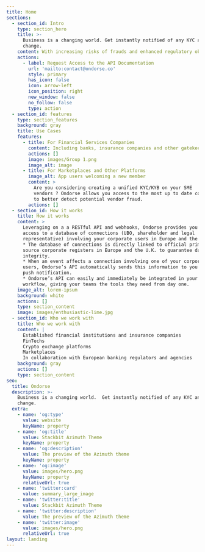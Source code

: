 ```yaml
---
title: Home
sections:
  - section_id: Intro
    type: section_hero
    title: >-
      Business is a changing world. Get instantly notified of any KYC and KYB
      change.
    content: With increasing risks of frauds and enhanced regulatory obligations, access to real time corporate information is key. Ondorse’s always up to date information coupled with an asset freeze screening tool helps financial services companies continuously monitor relevant KYC and KYB information and make compliance more effective.
    actions:
      - label: Request Access to the API Documentation
        url: 'mailto:contact@ondorse.co'
        style: primary
        has_icon: false
        icon: arrow-left
        icon_position: right
        new_window: false
        no_follow: false
        type: action
  - section_id: features
    type: section_features
    background: gray
    title: Use Cases
    features:
      - title: For Financial Services Companies
        content: Including banks, insurance companies and other gatekeepers such as FinTechs and crypto exchange platforms. Are you struggling with the manual and burdensome processes induced by the KYC refresh ? Ondorse automatically populates your back office tool with the most up to date company information on the corporate customers you are engaged with. Have you ever been up at night worrying about having shell companies amongst your corporate customers ? Ondorse continuously monitors events affecting the KYB of your users and pushes you notifications in case of important corporate information updates, such as a UBO, shareholder or legal representative change. Have you ever worried about being late on freezing the assets of one of your customers ? Ondorse pushes you alerts in case of a true asset freeze match involving a connection (UBO, shareholder or legal representative) associated with one of your customers. With our screening tool fed with permanently refreshed information, you can now immediately comply with all your asset freeze obligations and associated direct and indirect AML-CFT risks.
        actions: []
        image: images/Group 1.png
        image_alt: image
      - title: For Marketplaces and Other Platforms
        image_alt: App users welcoming a new member
        content: >
          Are you considering creating a unified KYC/KYB on your SME
          vendors ? Ondorse allows you access to the most up to date corporate information
          to better detect potential vendor fraud.
        actions: []
  - section_id: How it works
    title: How it works
    content: >
      Leveraging on a a RESTful API and webhooks, Ondorse provides you
      access to a database of connections (UBO, shareholder and legal
      representative) involving your corporate users in Europe and the U.K.
      * The database of connections is directly linked to official primary
      source corporate registers in Europe and the U.K. to guarantee data
      integrity.
      * When an event affects a connection involving one of your corporate
      users, Ondorse’s API automatically sends this information to you via a
      push notification.
      * Ondorse’s API can easily and immediately be integrated in your
      workflow, giving your teams the tools they need from day one.
    image_alt: lorem-ipsum
    background: white
    actions: []
    type: section_content
    image: images/enthusiastic-lime.jpg
  - section_id: Who we work with
    title: Who we work with
    content: |
      Established financial institutions and insurance companies
      FinTechs
      Crypto exchange platforms
      Marketplaces
      In collaboration with European banking regulators and agencies
    background: gray
    actions: []
    type: section_content
seo:
  title: Ondorse
  description: >-
    Business is a changing world.  Get instantly notified of any KYC and KYB
    change.
  extra:
    - name: 'og:type'
      value: website
      keyName: property
    - name: 'og:title'
      value: Stackbit Azimuth Theme
      keyName: property
    - name: 'og:description'
      value: The preview of the Azimuth theme
      keyName: property
    - name: 'og:image'
      value: images/hero.png
      keyName: property
      relativeUrl: true
    - name: 'twitter:card'
      value: summary_large_image
    - name: 'twitter:title'
      value: Stackbit Azimuth Theme
    - name: 'twitter:description'
      value: The preview of the Azimuth theme
    - name: 'twitter:image'
      value: images/hero.png
      relativeUrl: true
layout: landing
---
```

